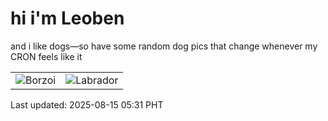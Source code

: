 # hi i'm Leoben

and i like dogs—so have some random dog pics that change whenever my CRON feels like it

|  |  |
|--------|----------|
| ![Borzoi](https://random-dog-vercel.vercel.app/api/random-borzoi?v=1755207118) | ![Labrador](https://random-dog-vercel.vercel.app/api/random-labrador?v=1755207118) |

Last updated: 2025-08-15 05:31 PHT
